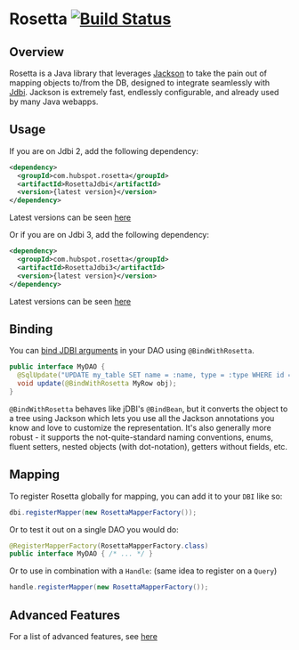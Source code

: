 # Rosetta [![Build Status](https://travis-ci.org/HubSpot/Rosetta.svg?branch=master)](https://travis-ci.org/HubSpot/Rosetta)

## Overview

Rosetta is a Java library that leverages [Jackson](https://github.com/FasterXML/jackson) to take the pain out of mapping objects to/from the DB, designed to integrate seamlessly with [Jdbi](https://github.com/jdbi/jdbi). Jackson is extremely fast, endlessly configurable, and already used by many Java webapps.

## Usage

If you are on Jdbi 2, add the following dependency:

```xml
<dependency>
  <groupId>com.hubspot.rosetta</groupId>
  <artifactId>RosettaJdbi</artifactId>
  <version>{latest version}</version>
</dependency>
```

Latest versions can be seen [here](https://search.maven.org/#search%7Cga%7C1%7Cg%3A%22com.hubspot.rosetta%22)

Or if you are on Jdbi 3, add the following dependency:

```xml
<dependency>
  <groupId>com.hubspot.rosetta</groupId>
  <artifactId>RosettaJdbi3</artifactId>
  <version>{latest version}</version>
</dependency>
```

Latest versions can be seen [here](https://search.maven.org/#search%7Cga%7C1%7Cg%3A%22com.hubspot.rosetta%22)

## Binding

You can [bind JDBI arguments](http://www.jdbi.org/sql_object_api_argument_binding) in your DAO using `@BindWithRosetta`.

```java
public interface MyDAO {
  @SqlUpdate("UPDATE my_table SET name = :name, type = :type WHERE id = :id")
  void update(@BindWithRosetta MyRow obj);
}
```

`@BindWithRosetta` behaves like jDBI's `@BindBean`, but it converts the object to a tree using Jackson which lets
you use all the Jackson annotations you know and love to customize the representation. It's also generally more robust - it supports
the not-quite-standard naming conventions, enums, fluent setters, nested objects (with dot-notation), getters without fields, etc.

## Mapping

To register Rosetta globally for mapping, you can add it to your `DBI` like so:
```java
dbi.registerMapper(new RosettaMapperFactory());
```

Or to test it out on a single DAO you would do:
```java
@RegisterMapperFactory(RosettaMapperFactory.class)
public interface MyDAO { /* ... */ }
```

Or to use in combination with a `Handle`: (same idea to register on a `Query`)
```java
handle.registerMapper(new RosettaMapperFactory());
```

## Advanced Features

For a list of advanced features, see [here](FEATURES.md)
